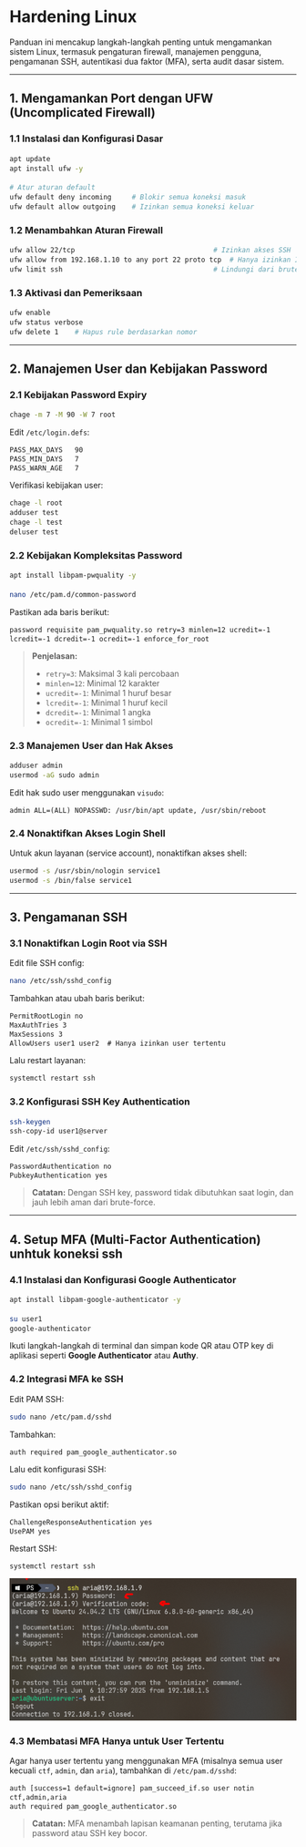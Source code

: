 # Hardening Linux
Panduan ini mencakup langkah-langkah penting untuk mengamankan sistem Linux, termasuk pengaturan firewall, manajemen pengguna, pengamanan SSH, autentikasi dua faktor (MFA), serta audit dasar sistem.

---

## 1. Mengamankan Port dengan UFW (Uncomplicated Firewall)
### 1.1 Instalasi dan Konfigurasi Dasar
```bash
apt update
apt install ufw -y

# Atur aturan default
ufw default deny incoming     # Blokir semua koneksi masuk
ufw default allow outgoing    # Izinkan semua koneksi keluar
```

### 1.2 Menambahkan Aturan Firewall
```bash
ufw allow 22/tcp                                  # Izinkan akses SSH
ufw allow from 192.168.1.10 to any port 22 proto tcp  # Hanya izinkan IP tertentu
ufw limit ssh                                     # Lindungi dari brute-force
```

### 1.3 Aktivasi dan Pemeriksaan
```bash
ufw enable
ufw status verbose
ufw delete 1    # Hapus rule berdasarkan nomor
```

---

## 2. Manajemen User dan Kebijakan Password
### 2.1 Kebijakan Password Expiry
```bash
chage -m 7 -M 90 -W 7 root
```

Edit `/etc/login.defs`:
```
PASS_MAX_DAYS   90
PASS_MIN_DAYS   7
PASS_WARN_AGE   7
```

Verifikasi kebijakan user:
```bash
chage -l root
adduser test
chage -l test
deluser test
```

### 2.2 Kebijakan Kompleksitas Password
```bash
apt install libpam-pwquality -y

nano /etc/pam.d/common-password
```

Pastikan ada baris berikut:
```
password requisite pam_pwquality.so retry=3 minlen=12 ucredit=-1 lcredit=-1 dcredit=-1 ocredit=-1 enforce_for_root
```

> **Penjelasan:**
> * `retry=3`: Maksimal 3 kali percobaan
> * `minlen=12`: Minimal 12 karakter
> * `ucredit=-1`: Minimal 1 huruf besar
> * `lcredit=-1`: Minimal 1 huruf kecil
> * `dcredit=-1`: Minimal 1 angka
> * `ocredit=-1`: Minimal 1 simbol

### 2.3 Manajemen User dan Hak Akses
```bash
adduser admin
usermod -aG sudo admin
```

Edit hak sudo user menggunakan `visudo`:
```
admin ALL=(ALL) NOPASSWD: /usr/bin/apt update, /usr/sbin/reboot
```

### 2.4 Nonaktifkan Akses Login Shell
Untuk akun layanan (service account), nonaktifkan akses shell:
```bash
usermod -s /usr/sbin/nologin service1
usermod -s /bin/false service1
```

---

## 3. Pengamanan SSH
### 3.1 Nonaktifkan Login Root via SSH
Edit file SSH config:
```bash
nano /etc/ssh/sshd_config
```

Tambahkan atau ubah baris berikut:
```
PermitRootLogin no
MaxAuthTries 3
MaxSessions 3
AllowUsers user1 user2  # Hanya izinkan user tertentu
```

Lalu restart layanan:
```bash
systemctl restart ssh
```

### 3.2 Konfigurasi SSH Key Authentication
```bash
ssh-keygen
ssh-copy-id user1@server
```

Edit `/etc/ssh/sshd_config`:
```
PasswordAuthentication no
PubkeyAuthentication yes
```

> **Catatan:** Dengan SSH key, password tidak dibutuhkan saat login, dan jauh lebih aman dari brute-force.

---

## 4. Setup MFA (Multi-Factor Authentication) unhtuk koneksi ssh
### 4.1 Instalasi dan Konfigurasi Google Authenticator
```bash
apt install libpam-google-authenticator -y

su user1
google-authenticator
```

Ikuti langkah-langkah di terminal dan simpan kode QR atau OTP key di aplikasi seperti **Google Authenticator** atau **Authy**.

### 4.2 Integrasi MFA ke SSH
Edit PAM SSH:
```bash
sudo nano /etc/pam.d/sshd
```

Tambahkan:
```
auth required pam_google_authenticator.so
```

Lalu edit konfigurasi SSH:
```bash
sudo nano /etc/ssh/sshd_config
```

Pastikan opsi berikut aktif:
```
ChallengeResponseAuthentication yes
UsePAM yes
```

Restart SSH:
```bash
systemctl restart ssh
```

![alt text](images/README/image.png)

### 4.3 Membatasi MFA Hanya untuk User Tertentu
Agar hanya user tertentu yang menggunakan MFA (misalnya semua user kecuali `ctf`, `admin`, dan `aria`), tambahkan di `/etc/pam.d/sshd`:

```
auth [success=1 default=ignore] pam_succeed_if.so user notin ctf,admin,aria
auth required pam_google_authenticator.so
```

> **Catatan:** MFA menambah lapisan keamanan penting, terutama jika password atau SSH key bocor.